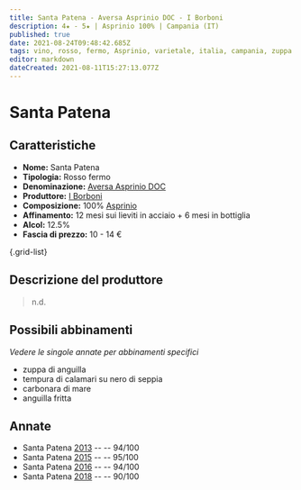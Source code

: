 ```yaml
---
title: Santa Patena - Aversa Asprinio DOC - I Borboni
description: 4★ - 5★ | Asprinio 100% | Campania (IT)
published: true
date: 2021-08-24T09:48:42.685Z
tags: vino, rosso, fermo, Asprinio, varietale, italia, campania, zuppa di anguilla, tempura di calamari su nero di seppia, carbonara di mare, anguilla fritta, 10 - 14 €, 5 stelle
editor: markdown
dateCreated: 2021-08-11T15:27:13.077Z
---
```


# Santa Patena

## Caratteristiche
- **Nome:** Santa Patena
- **Tipologia:** Rosso fermo 
- **Denominazione:** [Aversa Asprinio DOC](/denominazioni/Italia/Campania/DOC/Aversa-Asprinio)
- **Produttore:** [I Borboni](/produttori/Italia/Campania/I-Borboni) 
- **Composizione:** 100% [Asprinio](/vitigni/Italia/bacca-bianca/asprinio)
- **Affinamento:** 12 mesi sui lieviti in acciaio + 6 mesi in bottiglia
- **Alcol:** 12.5%
- **Fascia di prezzo:** 10 - 14 €

{.grid-list}

## Descrizione del produttore

> n.d.

## Possibili abbinamenti
*Vedere le singole annate per abbinamenti specifici*

- zuppa di anguilla
- tempura di calamari su nero di seppia
- carbonara di mare
- anguilla fritta

## Annate
- Santa Patena [2013](/vini/Italia/Campania/I-Borboni/Santa-Patena/2013) -- <span class="star-5"></span> -- 94/100
- Santa Patena [2015](/vini/Italia/Campania/I-Borboni/Santa-Patena/2015) -- <span class="star-5"></span> -- 95/100
- Santa Patena [2016](/vini/Italia/Campania/I-Borboni/Santa-Patena/2016) -- <span class="star-5"></span> -- 94/100 
- Santa Patena [2018](/vini/Italia/Campania/I-Borboni/Santa-Patena/2018) -- <span class="star-4"></span> -- 90/100